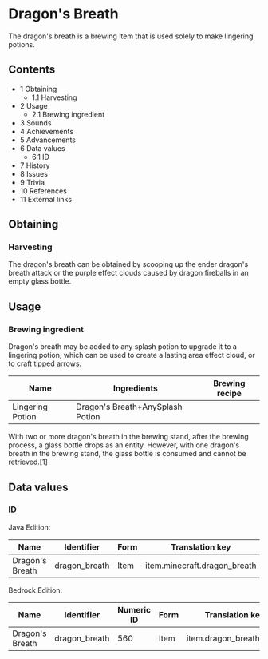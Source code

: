# Dragon's Breath
The dragon's breath is a brewing item that is used solely to make lingering potions.

## Contents
- 1 Obtaining
	- 1.1 Harvesting
- 2 Usage
	- 2.1 Brewing ingredient
- 3 Sounds
- 4 Achievements
- 5 Advancements
- 6 Data values
	- 6.1 ID
- 7 History
- 8 Issues
- 9 Trivia
- 10 References
- 11 External links

## Obtaining
### Harvesting
The dragon's breath can be obtained by scooping up the ender dragon's breath attack or the purple effect clouds caused by dragon fireballs in an empty glass bottle.

## Usage
### Brewing ingredient
Dragon's breath may be added to any splash potion to upgrade it to a lingering potion, which can be used to create a lasting area effect cloud, or to craft tipped arrows.

| Name             | Ingredients                      | Brewing recipe |
|------------------|----------------------------------|----------------|
| Lingering Potion | Dragon's Breath+AnySplash Potion |                |

With two or more dragon's breath in the brewing stand, after the brewing process, a glass bottle drops as an entity. However, with one dragon's breath in the brewing stand, the glass bottle is consumed and cannot be retrieved.[1]

## Data values
### ID
Java Edition:

| Name            | Identifier    | Form | Translation key              |
|-----------------|---------------|------|------------------------------|
| Dragon's Breath | dragon_breath | Item | item.minecraft.dragon_breath |

Bedrock Edition:

| Name            | Identifier    | Numeric ID | Form | Translation key         |
|-----------------|---------------|------------|------|-------------------------|
| Dragon's Breath | dragon_breath | 560        | Item | item.dragon_breath.name |

